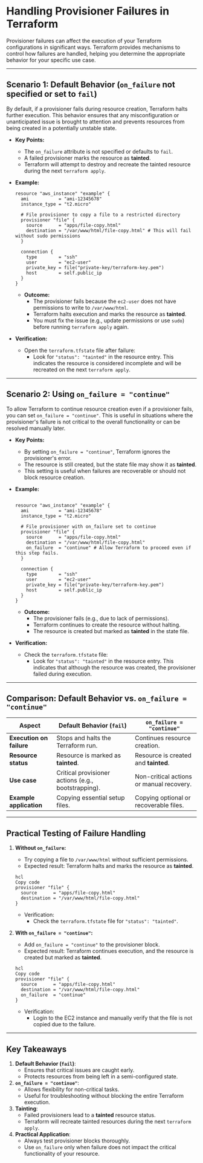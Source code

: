 # **Handling Provisioner Failures in Terraform**

Provisioner failures can affect the execution of your Terraform configurations in significant ways. Terraform provides mechanisms to control how failures are handled, helping you determine the appropriate behavior for your specific use case.

---

## **Scenario 1: Default Behavior (`on_failure` not specified or set to `fail`)**

By default, if a provisioner fails during resource creation, Terraform halts further execution. This behavior ensures that any misconfiguration or unanticipated issue is brought to attention and prevents resources from being created in a potentially unstable state.

- **Key Points:**
    - The `on_failure` attribute is not specified or defaults to `fail`.
    - A failed provisioner marks the resource as **tainted**.
    - Terraform will attempt to destroy and recreate the tainted resource during the next `terraform apply`.
- **Example:**
    
    ```hcl
    resource "aws_instance" "example" {
      ami           = "ami-12345678"
      instance_type = "t2.micro"
    
      # File provisioner to copy a file to a restricted directory
      provisioner "file" {
        source      = "apps/file-copy.html"
        destination = "/var/www/html/file-copy.html" # This will fail without sudo permissions
      }
    
      connection {
        type        = "ssh"
        user        = "ec2-user"
        private_key = file("private-key/terraform-key.pem")
        host        = self.public_ip
      }
    }
    
    ```
    
    - **Outcome:**
        - The provisioner fails because the `ec2-user` does not have permissions to write to `/var/www/html`.
        - Terraform halts execution and marks the resource as **tainted**.
        - You must fix the issue (e.g., update permissions or use `sudo`) before running `terraform apply` again.
- **Verification:**
    - Open the `terraform.tfstate` file after failure:
        - Look for `"status": "tainted"` in the resource entry. This indicates the resource is considered incomplete and will be recreated on the next `terraform apply`.

---

## **Scenario 2: Using `on_failure = "continue"`**

To allow Terraform to continue resource creation even if a provisioner fails, you can set `on_failure = "continue"`. This is useful in situations where the provisioner's failure is not critical to the overall functionality or can be resolved manually later.

- **Key Points:**
    - By setting `on_failure = "continue"`, Terraform ignores the provisioner's error.
    - The resource is still created, but the state file may show it as **tainted**.
    - This setting is useful when failures are recoverable or should not block resource creation.
- **Example:**
    
    ```hcl
    
    resource "aws_instance" "example" {
      ami           = "ami-12345678"
      instance_type = "t2.micro"
    
      # File provisioner with on_failure set to continue
      provisioner "file" {
        source      = "apps/file-copy.html"
        destination = "/var/www/html/file-copy.html"
        on_failure  = "continue" # Allow Terraform to proceed even if this step fails.
      }
    
      connection {
        type        = "ssh"
        user        = "ec2-user"
        private_key = file("private-key/terraform-key.pem")
        host        = self.public_ip
      }
    }
    ```
    
    - **Outcome:**
        - The provisioner fails (e.g., due to lack of permissions).
        - Terraform continues to create the resource without halting.
        - The resource is created but marked as **tainted** in the state file.
- **Verification:**
    - Check the `terraform.tfstate` file:
        - Look for `"status": "tainted"` in the resource entry. This indicates that although the resource was created, the provisioner failed during execution.

---

## **Comparison: Default Behavior vs. `on_failure = "continue"`**

| **Aspect** | **Default Behavior (`fail`)** | **`on_failure = "continue"`** |
| --- | --- | --- |
| **Execution on failure** | Stops and halts the Terraform run. | Continues resource creation. |
| **Resource status** | Resource is marked as **tainted**. | Resource is created and **tainted**. |
| **Use case** | Critical provisioner actions (e.g., bootstrapping). | Non-critical actions or manual recovery. |
| **Example application** | Copying essential setup files. | Copying optional or recoverable files. |

---

## **Practical Testing of Failure Handling**

1. **Without `on_failure`:**
    - Try copying a file to `/var/www/html` without sufficient permissions.
    - Expected result: Terraform halts and marks the resource as **tainted**.
    
    ```hcl
    hcl
    Copy code
    provisioner "file" {
      source      = "apps/file-copy.html"
      destination = "/var/www/html/file-copy.html"
    }
    
    ```
    
    - Verification:
        - Check the `terraform.tfstate` file for `"status": "tainted"`.
2. **With `on_failure = "continue"`:**
    - Add `on_failure = "continue"` to the provisioner block.
    - Expected result: Terraform continues execution, and the resource is created but marked as **tainted**.
    
    ```hcl
    hcl
    Copy code
    provisioner "file" {
      source      = "apps/file-copy.html"
      destination = "/var/www/html/file-copy.html"
      on_failure  = "continue"
    }
    ```
    
    - Verification:
        - Login to the EC2 instance and manually verify that the file is not copied due to the failure.

---

## **Key Takeaways**

1. **Default Behavior (`fail`)**:
    - Ensures that critical issues are caught early.
    - Protects resources from being left in a semi-configured state.
2. **`on_failure = "continue"`**:
    - Allows flexibility for non-critical tasks.
    - Useful for troubleshooting without blocking the entire Terraform execution.
3. **Tainting**:
    - Failed provisioners lead to a **tainted** resource status.
    - Terraform will recreate tainted resources during the next `terraform apply`.
4. **Practical Application**:
    - Always test provisioner blocks thoroughly.
    - Use `on_failure` only when failure does not impact the critical functionality of your resource.